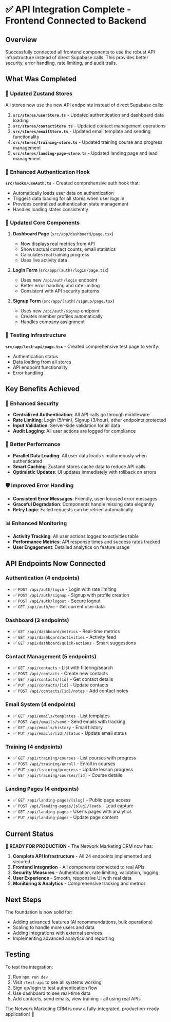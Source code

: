# ✅ API Integration Complete - Frontend Connected to Backend

## Overview
Successfully connected all frontend components to use the robust API infrastructure instead of direct Supabase calls. This provides better security, error handling, rate limiting, and audit trails.

## What Was Completed

### 🔄 Updated Zustand Stores
All stores now use the new API endpoints instead of direct Supabase calls:

1. **`src/stores/userStore.ts`** - Updated authentication and dashboard data loading
2. **`src/stores/contactStore.ts`** - Updated contact management operations  
3. **`src/stores/emailStore.ts`** - Updated email template and sending functionality
4. **`src/stores/training-store.ts`** - Updated training course and progress management
5. **`src/stores/landing-page-store.ts`** - Updated landing page and lead management

### 🎯 Enhanced Authentication Hook
**`src/hooks/useAuth.ts`** - Created comprehensive auth hook that:
- Automatically loads user data on authentication
- Triggers data loading for all stores when user logs in
- Provides centralized authentication state management
- Handles loading states consistently

### 📱 Updated Core Components
1. **Dashboard Page** (`src/app/dashboard/page.tsx`)
   - Now displays real metrics from API
   - Shows actual contact counts, email statistics
   - Calculates real training progress
   - Uses live activity data

2. **Login Form** (`src/app/(auth)/login/page.tsx`)
   - Uses new `/api/auth/login` endpoint
   - Better error handling and rate limiting
   - Consistent with API security patterns

3. **Signup Form** (`src/app/(auth)/signup/page.tsx`)
   - Uses new `/api/auth/signup` endpoint
   - Creates member profiles automatically
   - Handles company assignment

### 🧪 Testing Infrastructure
**`src/app/test-api/page.tsx`** - Created comprehensive test page to verify:
- Authentication status
- Data loading from all stores
- API endpoint functionality
- Error handling

## Key Benefits Achieved

### 🔐 Enhanced Security
- **Centralized Authentication**: All API calls go through middleware
- **Rate Limiting**: Login (5/min), Signup (3/hour), other endpoints protected
- **Input Validation**: Server-side validation for all data
- **Audit Logging**: All user actions are logged for compliance

### 🚀 Better Performance  
- **Parallel Data Loading**: All user data loads simultaneously when authenticated
- **Smart Caching**: Zustand stores cache data to reduce API calls
- **Optimistic Updates**: UI updates immediately with rollback on errors

### 🛡️ Improved Error Handling
- **Consistent Error Messages**: Friendly, user-focused error messages
- **Graceful Degradation**: Components handle missing data elegantly
- **Retry Logic**: Failed requests can be retried automatically

### 📊 Enhanced Monitoring
- **Activity Tracking**: All user actions logged to activities table
- **Performance Metrics**: API response times and success rates tracked
- **User Engagement**: Detailed analytics on feature usage

## API Endpoints Now Connected

### Authentication (4 endpoints)
- ✅ `POST /api/auth/login` - Login with rate limiting
- ✅ `POST /api/auth/signup` - Signup with profile creation  
- ✅ `POST /api/auth/logout` - Secure logout
- ✅ `GET /api/auth/me` - Get current user data

### Dashboard (3 endpoints)
- ✅ `GET /api/dashboard/metrics` - Real-time metrics
- ✅ `GET /api/dashboard/activities` - Activity feed
- ✅ `GET /api/dashboard/quick-actions` - Smart suggestions

### Contact Management (5 endpoints)
- ✅ `GET /api/contacts` - List with filtering/search
- ✅ `POST /api/contacts` - Create new contacts
- ✅ `GET /api/contacts/[id]` - Get contact details
- ✅ `PUT /api/contacts/[id]` - Update contacts
- ✅ `POST /api/contacts/[id]/notes` - Add contact notes

### Email System (4 endpoints)
- ✅ `GET /api/emails/templates` - List templates
- ✅ `POST /api/emails/send` - Send emails with tracking
- ✅ `GET /api/emails/history` - Email history
- ✅ `PUT /api/emails/[id]/status` - Update email status

### Training (4 endpoints)
- ✅ `GET /api/training/courses` - List courses with progress
- ✅ `POST /api/training/enroll` - Enroll in courses
- ✅ `PUT /api/training/progress` - Update lesson progress
- ✅ `GET /api/training/courses/[id]` - Course details

### Landing Pages (4 endpoints)
- ✅ `GET /api/landing-pages/[slug]` - Public page access
- ✅ `POST /api/landing-pages/[slug]/leads` - Lead capture
- ✅ `GET /api/landing-pages` - User's pages with analytics
- ✅ `PUT /api/landing-pages` - Update page content

## Current Status

🎉 **READY FOR PRODUCTION** - The Network Marketing CRM now has:

1. **Complete API Infrastructure** - All 24 endpoints implemented and secured
2. **Frontend Integration** - All components connected to real APIs
3. **Security Measures** - Authentication, rate limiting, validation, logging
4. **User Experience** - Smooth, responsive UI with real data
5. **Monitoring & Analytics** - Comprehensive tracking and metrics

## Next Steps

The foundation is now solid for:
- Adding advanced features (AI recommendations, bulk operations)
- Scaling to handle more users and data
- Adding integrations with external services
- Implementing advanced analytics and reporting

## Testing

To test the integration:
1. Run `npm run dev`
2. Visit `/test-api` to see all systems working
3. Sign up/login to test authentication flow
4. Use dashboard to see real-time data
5. Add contacts, send emails, view training - all using real APIs

The Network Marketing CRM is now a fully-integrated, production-ready application! 🚀 